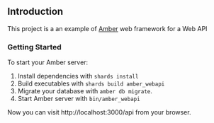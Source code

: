 ## Introduction

This project is a an example of [Amber](https://amberframework.org/) web framework for a Web API

### Getting Started

To start your Amber server:

1. Install dependencies with `shards install`
2. Build executables with `shards build amber_webapi`
3. Migrate your database with `amber db migrate`.
4. Start Amber server with `bin/amber_webapi`

Now you can visit http://localhost:3000/api from your browser.
